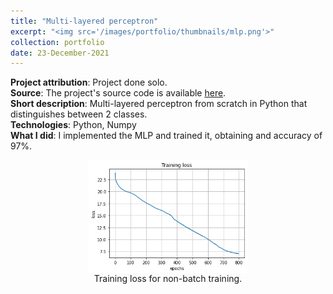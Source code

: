 ```yaml
---
title: "Multi-layered perceptron"
excerpt: "<img src='/images/portfolio/thumbnails/mlp.png'>"
collection: portfolio
date: 23-December-2021
---
```

**Project attribution**: Project done solo. <br>
**Source**: The project's source code is available [here](https://github.com/RaduLucianR/mlp-ml). <br>
**Short description**: Multi-layered perceptron from scratch in Python that distinguishes between 2 classes. <br>
**Technologies**: Python, Numpy <br>
**What I did**: I implemented the MLP and trained it, obtaining and accuracy of 97%.

<figure style="flex-direction: column; align-items: center; justify-content: center; text-align: center;">
    <img src='/images/portfolio/mlp/training_loss.png' style="display: block; margin-left: auto; margin-right: auto; width:60%">
    <figcaption>Training loss for non-batch training.</figcaption>
</figure>